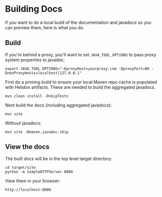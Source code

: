 
# Building Docs

If you want to do a local build of the documentation and javadocs
so you can preview them, here is what you do.

## Build  

If you're behind a proxy, you'll want to set `JAVA_TOOL_OPTIONS` to
pass proxy system properties to javadoc:

```
export JAVA_TOOL_OPTIONS="-DproxyHost=yourproxy.com -DproxyPort=80 -DnonProxyHosts=localhost|127.0.0.1"
```

First do a priming build to ensure your local Maven repo cache is populated with
Helidon artifacts. These are needed to build the aggregated javadocs.

```
mvn clean install -DskipTests
```

Next build the docs (including aggregated javadocs):

```
mvn site
```

Without javadocs:

```
mvn site -Dmaven.javadoc.skip
```

## View the docs

The built docs will be in the top level target directory:

```
cd target/site
python -m SimpleHTTPServer 8000
```

View them in your browser:

```
http://localhost:8000
```

